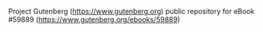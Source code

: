 Project Gutenberg (https://www.gutenberg.org) public repository for
eBook #59889 (https://www.gutenberg.org/ebooks/59889)
